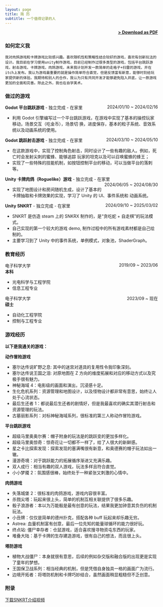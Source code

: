 ```yaml
---
layout: page
title: 简 历
subtitle: 一个值得记录的人
---
```


<span style="float: right; "><a href="{{ '/assets/resume.pdf' | prepend: site.baseurl }}"><strong>> Download as PDF</strong></a> </span>
<br>

### 如何定义我
``` 我对肉鸽游戏和卡牌游戏比较感兴趣。喜欢随机性和策略性结合较好的游戏，喜欢有创新玩法的设计。我目前在学习使用unity制作游戏，目前已经制作过很多类型的游戏，包括平台跳跃游戏，射击游戏，卡牌游戏，肉鸽游戏，未来我计划开发一款简单的走格子+扫雷的游戏，并在itch上发布。我认为游戏最重要的就是操作简单符合直觉，但是反馈富有新意，能够时刻给玩家提供新的体验。我期待和别人的合作，我认为只有共同开发才能够避免陷入井底，让一款游戏更加的全面和完善。除此之外，我也在自学美术。 ```  

### 做过的游戏
**Godot 平台跳跃游戏** - 独立完成 - 在家里 <span style="float: right; ">2024/01/10 ~ 2024/02/16</span>  
- 利用 Godot 引擎编写过一个平台跳跃游戏，在游戏中实现了基本的操控玩家移动，场景交互（吃金币），场景切
换，进度保存，基本的粒子系统、音效系统以及动画系统的使用。

**Godot 跳跃射击游戏** - 独立完成 - 在家里 <span style="float: right; ">2024/03/10 ~ 2024/05/10</span>  
- 在这款游戏中，实现了控制角色射击，同时设计了一些有趣的敌人。例如，死亡时会发射尖刺的蜜蜂、能够追踪
玩家的坦克以及可以召唤蜜蜂的蜂王；
- 实现了一些特殊的技能机制，如按钮控制平台的移动，可以当做平台的落刺等。

**Unity 卡牌肉鸽（Roguelike）游戏** - 独立完成 - 在家里 <span style="float: right; ">2024/06/05 ~ 2024/08/30</span>  
- 实现了地图设计和房间随机生成，设计了基本的卡牌抽取和卡牌效果的实现，学习了 Unity 的 UI、事件系统和
动画系统。

**Unity SNKRT** - 独立完成 - 在家里 <span style="float: right; ">2024/09/10 ~ 2025/03/02</span>  
-  SNKRT 是仿造 steam 上的 SNKRX 制作的，是“贪吃蛇 + 自走棋”的玩法模式。
- 自己实现的第一个较大的游戏 demo, 制作过程中的所有游戏素材都是自己绘制的。
- 主要学习到了 Unity 中的事件系统，单例模式，对象池，ShaderGraph。

### 教育经历

电子科学大学 <span style="float: right; ">2019/09 ~ 2023/06</span>  
**本科**  
- 光电科学与工程学院
- 信息工程专业
 
电子科学大学 <span style="float: right; ">2023/09 ~ 现在</span>  
**硕士**  
- 自动化工程学院
- 控制与工程专业

### 游戏经历

**以下是我通关的游戏：**

**动作冒险游戏**
- 塞尔达传说旷野之息: 其中的迷宫对道具的复用性令我印象深刻。
- 塞尔达传说王国之泪: 对原地图在 Z 方向的维度拓展和对应的移动方式以及究极手很有魅力。
- 神秘海域 4：电影级的画面和演出，沉浸感十足。
- 生化危机系列：资源管理和地图设计，以及怪物设计都非常有意思，始终让人处于心流状态。
- 最后生还者 1：都说最后生还者的剧情好，但是我最喜欢的确实其潜行射击和资源管理的玩法。
- 古墓丽影系列：对标神秘海域系列，很标准的第三人称动作冒险游戏。

**平台跳跃游戏**
- 超级马里奥奥尔赛：帽子附身的玩法是的跳跃变的更加多样化。
- 超级马里奥惊奇：惊奇花让一切都不一样了，给了人很大的新鲜感。
- 星之卡比探索发现：探索发现的塞满嘴很有新意，和奥德赛的帽子玩法如出一辙。
- 漫游奇境：对于跳跃能力的拓展循序渐进又充满乐趣。
- 双人成行：相当有趣的双人游戏，玩法多样且符合直觉。
- 小小梦魇 2：氛围感很棒，始终处于一种紧张又刺激的心情中。

**肉鸽游戏**
- 失落城堡 2：很标准的肉鸽游戏，游戏内容很丰富。
- 杀戮尖塔：玩起来很上头，简单的机制互相关联提供了很多乐趣。
- 骰子浪游者：本以为万能骰是最有创意的玩法，结果我更加钟意其负伤的机制玩法。
- 小丑牌：仅仅是简单的德州扑克，搭配各种 buff 玩起来却乐趣无穷。
- Astrea: 血量机制富有创意，最后一位先知的能量球循环的能力很好玩。
- 终点站: 僵尸幸存者：仓鼠游戏，适合喜欢搜寻物资屯东西的玩家。
- 堆叠大陆：基于卡牌的生存建造游戏，很有自己的想法，而且很上头。

**塔防游戏**
- 植物大战僵尸：本身就很有意思，后续的例如杂交版和融合版的出现更是实现了童年的梦想。
- 王国保卫战系列：相当经典的机制，但是凭借自身独具一格的画面广为流行。
- 边境开拓者：将塔防机制和卡牌巧妙结合，虽然画面稍显粗糙但不乏创意。

 
### 附录

[下载SNKRT介绍视频](https://github.com/TKJ2568/SNKRT)